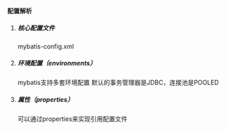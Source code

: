 #### 配置解析

1. ##### 核心配置文件
    mybatis-config.xml
    
2. ##### 环境配置（environments）
    mybatis支持多套环境配置
    默认的事务管理器是JDBC，连接池是POOLED

3. ##### 属性（properties）
    可以通过properties来实现引用配置文件

    